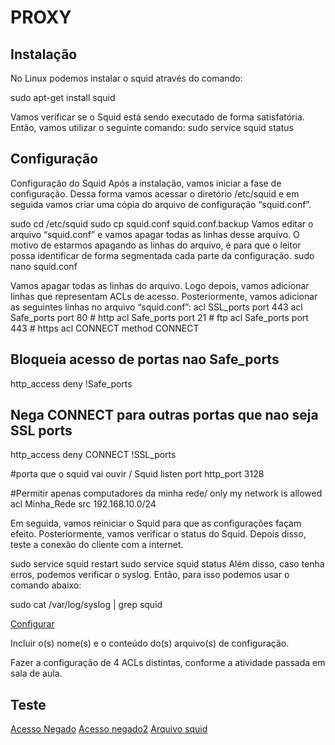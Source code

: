 # PROXY

## Instalação
No Linux podemos instalar o squid através do comando:

sudo apt-get install squid

Vamos verificar se o Squid está sendo executado de forma satisfatória. Então, vamos utilizar o seguinte comando: 
sudo service squid status


## Configuração
Configuração do Squid
Após a instalação, vamos iniciar a fase de configuração. Dessa forma vamos acessar o diretório  /etc/squid e em seguida vamos criar uma cópia do arquivo de configuração “squid.conf”.

sudo cd /etc/squid 
sudo cp squid.conf squid.conf.backup
Vamos editar o arquivo “squid.conf” e vamos apagar todas as linhas desse arquivo. O motivo de estarmos apagando as linhas do arquivo, é para que o leitor possa identificar de forma segmentada cada parte da configuração.
sudo nano squid.conf

Vamos apagar todas as linhas do arquivo. Logo depois, vamos adicionar linhas que representam ACLs de acesso.
Posteriormente, vamos adicionar as seguintes linhas no arquivo “squid.conf”:
acl SSL_ports port 443
acl Safe_ports port 80 # http
acl Safe_ports port 21 # ftp
acl Safe_ports port 443 # https
acl CONNECT method CONNECT
## Bloqueia acesso de portas nao Safe_ports
http_access deny !Safe_ports

## Nega CONNECT para outras portas que nao seja SSL ports
http_access deny CONNECT !SSL_ports

#porta que o squid vai ouvir / Squid listen port
http_port 3128

#Permitir apenas computadores da minha rede/ only my network is allowed
acl Minha_Rede src 192.168.10.0/24

Em seguida, vamos reiniciar o Squid para que as configurações façam efeito. Posteriormente, vamos verificar o status do Squid. Depois disso, teste a conexão do cliente com a internet.

sudo service squid restart
sudo service squid status
Além disso, caso tenha erros, podemos verificar o syslog. Então, para isso podemos usar o comando abaixo:

sudo cat /var/log/syslog | grep squid

[Configurar](https://github.com/PolianaR/asa-2023-2-2bim/blob/main/proxy1.png)

Incluir o(s) nome(s) e o conteúdo do(s) arquivo(s) de configuração.

Fazer a configuração de 4 ACLs distintas, conforme a atividade passada em sala de aula.

## Teste
[Acesso Negado](https://github.com/PolianaR/asa-2023-2-2bim/blob/main/acessoneg1.png)
[Acesso negado2](https://github.com/PolianaR/asa-2023-2-2bim/blob/main/negado2.png)
[Arquivo squid](https://github.com/PolianaR/asa-2023-2-2bim/blob/main/squid.conf.png)

